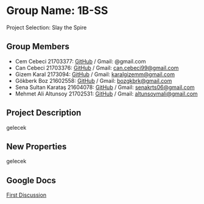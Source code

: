 # Group Name: 1B-SS
Project Selection: Slay the Spire

Group Members
-
* Cem Cebeci 21703377:           [GitHub](https://github.com/CemCebeci) / Gmail: @gmail.com   
* Can Cebeci 21703376:           [GitHub](https://github.com/CanCebeci) / Gmail: can.cebeci99@gmail.com
* Gizem Karal 2173094:           [GitHub](https://github.com/gizemKaral) / Gmail: karalgizemm@gmail.com
* Gökberk Boz 21602558:          [GitHub](https://github.com/jemief) / Gmail: bozgkbrk@gmail.com
* Sena Sultan Karataş 21604078:  [GitHub](https://github.com/senakrts) / Gmail: senakrts06@gmail.com
* Mehmet Ali Altunsoy 21702531:  [GitHub](https://github.com/malialtunsoy) / Gmail: altunsoymali@gmail.com

Project Description
-
gelecek

New Properties
-
gelecek

Google Docs
-
[First Discussion](https://docs.google.com/document/d/16gchyuur-kYigfRGdAHyItlcKwQzVl3H0KmIHduNtMQ/edit?usp=sharing)


